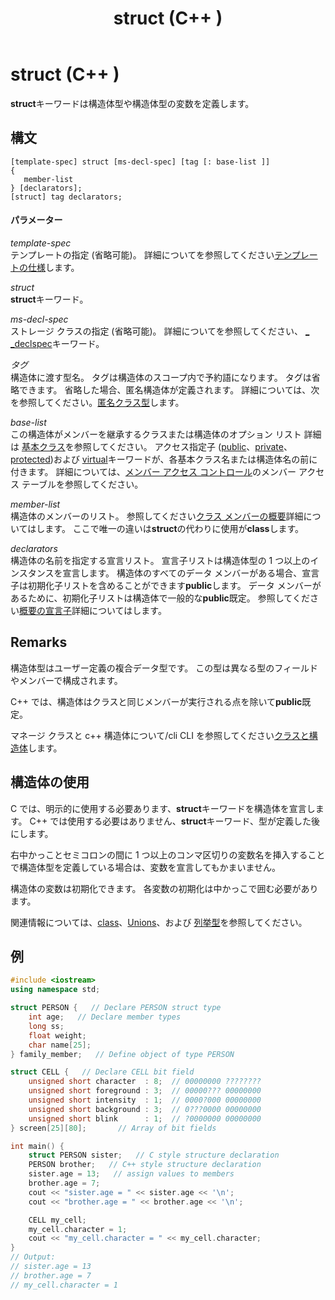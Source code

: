 ﻿---
title: struct (C++ )
ms.date: 11/04/2016
f1_keywords:
- struct_cpp
helpviewer_keywords:
- struct constructors
ms.assetid: 3c6ba273-e248-4ff1-8c69-d2abcf1263c6
ms.openlocfilehash: e9ffd30dd0017e912fd7c196e2d3f0e987fb0810
ms.sourcegitcommit: 0ab61bc3d2b6cfbd52a16c6ab2b97a8ea1864f12
ms.translationtype: MT
ms.contentlocale: ja-JP
ms.lasthandoff: 04/23/2019
ms.locfileid: "62330584"
---
# <a name="struct-c"></a>struct (C++ )

**struct**キーワードは構造体型や構造体型の変数を定義します。

## <a name="syntax"></a>構文

```
[template-spec] struct [ms-decl-spec] [tag [: base-list ]]
{
   member-list
} [declarators];
[struct] tag declarators;
```

#### <a name="parameters"></a>パラメーター

*template-spec*<br/>
テンプレートの指定 (省略可能)。 詳細についてを参照してください[テンプレートの仕様](templates-cpp.md)します。

*struct*<br/>
**struct**キーワード。

*ms-decl-spec*<br/>
ストレージ クラスの指定 (省略可能)。 詳細についてを参照してください、 [_ _declspec](../cpp/declspec.md)キーワード。

*タグ*<br/>
構造体に渡す型名。 タグは構造体のスコープ内で予約語になります。 タグは省略できます。 省略した場合、匿名構造体が定義されます。 詳細については、次を参照してください。[匿名クラス型](../cpp/anonymous-class-types.md)します。

*base-list*<br/>
この構造体がメンバーを継承するクラスまたは構造体のオプション リスト 詳細は [基本クラス](../cpp/base-classes.md)を参照してください。 アクセス指定子 ([public](../cpp/public-cpp.md)、[private](../cpp/private-cpp.md)、[protected](../cpp/protected-cpp.md))および [virtual](../cpp/virtual-cpp.md)キーワードが、各基本クラス名または構造体名の前に付きます。 詳細については、[メンバー アクセス コントロール](member-access-control-cpp.md)のメンバー アクセス テーブルを参照してください。

*member-list*<br/>
構造体のメンバーのリスト。 参照してください[クラス メンバーの概要](../cpp/class-member-overview.md)詳細についてはします。 ここで唯一の違いは**struct**の代わりに使用が**class**します。

*declarators*<br/>
構造体の名前を指定する宣言リスト。 宣言子リストは構造体型の 1 つ以上のインスタンスを宣言します。 構造体のすべてのデータ メンバーがある場合、宣言子は初期化子リストを含めることができます**public**します。 データ メンバーがあるために、初期化子リストは構造体で一般的な**public**既定。  参照してください[概要の宣言子](../cpp/overview-of-declarators.md)詳細についてはします。

## <a name="remarks"></a>Remarks

構造体型はユーザー定義の複合データ型です。 この型は異なる型のフィールドやメンバーで構成されます。

C++ では、構造体はクラスと同じメンバーが実行される点を除いて**public**既定。

マネージ クラスと c++ 構造体について/cli CLI を参照してください[クラスと構造体](../extensions/classes-and-structs-cpp-component-extensions.md)します。

## <a name="using-a-structure"></a>構造体の使用

C では、明示的に使用する必要あります、**struct**キーワードを構造体を宣言します。 C++ では使用する必要はありません、**struct**キーワード、型が定義した後にします。

右中かっことセミコロンの間に 1 つ以上のコンマ区切りの変数名を挿入することで構造体型を定義している場合は、変数を宣言してもかまいません。

構造体の変数は初期化できます。 各変数の初期化は中かっこで囲む必要があります。

関連情報については、[class](../cpp/class-cpp.md)、[Unions](../cpp/unions.md)、および [列挙型](../cpp/enumerations-cpp.md)を参照してください。

## <a name="example"></a>例

```cpp
#include <iostream>
using namespace std;

struct PERSON {   // Declare PERSON struct type
    int age;   // Declare member types
    long ss;
    float weight;
    char name[25];
} family_member;   // Define object of type PERSON

struct CELL {   // Declare CELL bit field
    unsigned short character  : 8;  // 00000000 ????????
    unsigned short foreground : 3;  // 00000??? 00000000
    unsigned short intensity  : 1;  // 0000?000 00000000
    unsigned short background : 3;  // 0???0000 00000000
    unsigned short blink      : 1;  // ?0000000 00000000
} screen[25][80];       // Array of bit fields

int main() {
    struct PERSON sister;   // C style structure declaration
    PERSON brother;   // C++ style structure declaration
    sister.age = 13;   // assign values to members
    brother.age = 7;
    cout << "sister.age = " << sister.age << '\n';
    cout << "brother.age = " << brother.age << '\n';

    CELL my_cell;
    my_cell.character = 1;
    cout << "my_cell.character = " << my_cell.character;
}
// Output:
// sister.age = 13
// brother.age = 7
// my_cell.character = 1
```
